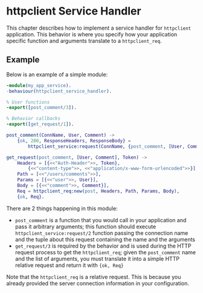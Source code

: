 httpclient Service Handler
==========================

This chapter describes how to implement a service handler for `httpclient`
application. This behavior is where you specify how your application
specific function and arguments translate to a `httpclient_req`.

Example
-------

Below is an example of a simple module:

````erlang
-module(my_app_service).
-behaviour(httpclient_service_handler).

% User functions
-export([post_comment/3]).

% Behavior callbacks
-export([get_request/1]).

post_comment(ConnName, User, Comment) ->
    {ok, 200, ResponseHeaders, ResponseBody} =
        httpclient_service:request(ConnName, {post_comment, [User, Comment]}),

get_request(post_comment, [User, Comment], Token) ->
    Headers = [{<<"Auth-Header">>, Token},
        {<<"content-type">>, <<"application/x-www-form-urlencoded">>}],
    Path = [<<"/users/comments">>],
    Params = [{<<"user">>, User}],
    Body = [{<<"comment">>, Comment}],
    Req = httpclient_req:new(post, Headers, Path, Params, Body),
    {ok, Req}.
````

There are 2 things happening in this module:

* `post_comment` is a function that you would call in your application and
    pass it arbitrary arguments; this function should execute
    `httpclient_service:request/2` function passing the connection name and
    the tuple about this request containing the name and the arguments
* `get_request/3` is required by the behavior and is used during the HTTP
    request process to get the `httpclient_req`; given the `post_comment`
    name and the list of arguments, you must translate it into a simple
    HTTP relative request and return it with `{ok, Req}`

Note that the `httpclient_req` is a relative request. This is because you
already provided the server connection information in your configuration.
